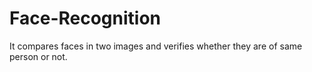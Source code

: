 # Face-Recognition
It compares faces in two images and verifies whether they are of same person or not.
